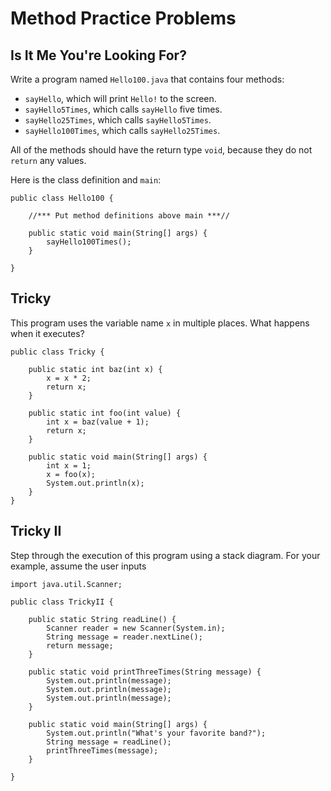 # Method Practice Problems

## Is It Me You're Looking For?

Write a program named `Hello100.java` that contains four methods:

- `sayHello`, which will print `Hello!` to the screen.
- `sayHello5Times`, which calls `sayHello` five times.
- `sayHello25Times`, which calls `sayHello5Times`.
- `sayHello100Times`, which calls `sayHello25Times`.

All of the methods should have the return type `void`, because they do not `return` any values.

Here is the class definition and `main`:

```
public class Hello100 {

    //*** Put method definitions above main ***//

    public static void main(String[] args) {
        sayHello100Times();
    }

}
```

## Tricky

This program uses the variable name `x` in multiple places. What happens when it executes?

```
public class Tricky {

    public static int baz(int x) {
        x = x * 2;
        return x;    
    }

    public static int foo(int value) {
        int x = baz(value + 1);
        return x;
    }

    public static void main(String[] args) {
        int x = 1;
        x = foo(x);
        System.out.println(x);
    }
}
```

## Tricky II

Step through the execution of this program using a stack diagram. For your example, assume the user inputs ` `

```
import java.util.Scanner;

public class TrickyII {

    public static String readLine() {
        Scanner reader = new Scanner(System.in);
        String message = reader.nextLine();
        return message;
    }

    public static void printThreeTimes(String message) {
        System.out.println(message);
        System.out.println(message);
        System.out.println(message);
    }

    public static void main(String[] args) {
        System.out.println("What's your favorite band?");
        String message = readLine();
        printThreeTimes(message);
    }

}
```
